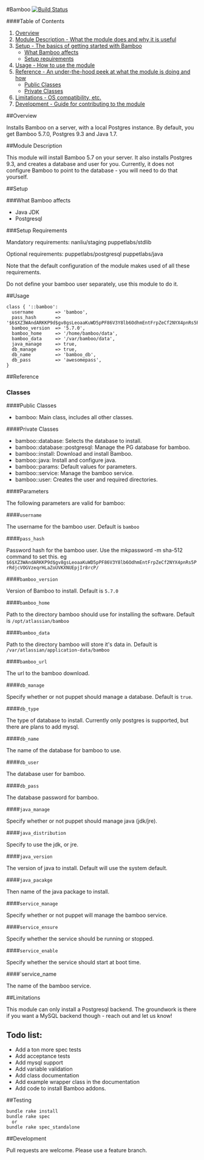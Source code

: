 #Bamboo
[![Build Status](https://travis-ci.org/mukaibot/puppet-bamboo.svg?branch=production)](https://travis-ci.org/mukaibot/puppet-bamboo)

####Table of Contents

1. [Overview](#overview)
2. [Module Description - What the module does and why it is useful](#module-description)
3. [Setup - The basics of getting started with Bamboo](#setup)
    * [What Bamboo affects](#what-bamboo-affects)
    * [Setup requirements](#setup-requirements)
4. [Usage - How to use the module](#usage)
5. [Reference - An under-the-hood peek at what the module is doing and how](#reference)
    * [Public Classes](#public-classes)
    * [Private Classes](#private-classes)
6. [Limitations - OS compatibility, etc.](#limitations)
7. [Development - Guide for contributing to the module](#development)

##Overview

Installs Bamboo on a server, with a local Postgres instance. By default, you get Bamboo 5.7.0, Postgres 9.3 and Java 1.7.

##Module Description

This module will install Bamboo 5.7 on your server. It also installs Postgres 9.3, and creates a database and user for you. Currently, it does not configure Bamboo to point to the database - you will need to do that yourself.

##Setup

###What Bamboo affects

* Java JDK
* Postgresql

###Setup Requirements

Mandatory requirements:
  nanliu/staging
  puppetlabs/stdlib

Optional requirements:
  puppetlabs/postgresql
  puppetlabs/java

Note that the default configuration of the module makes used of all these requirements.

Do not define your bamboo user separately, use this module to do it.
 
##Usage

```puppet
class { '::bamboo':
  username        => 'bamboo',
  pass_hash       => '$6$XZ3WAndARKKP9d$gv8gsLeoaaKuWD5pPF86V3Y8lb6OdhmEntFrpZeCf2NYX4pnRs5PrRdjcVOGVzeqrHLaZoUVKXNUEpjIr8rcP/',
  bamboo_version  => '5.7.0',
  bamboo_home     => '/home/bamboo/data',
  bamboo_data     => '/var/bamboo/data',
  java_manage     => true,
  db_manage       => true,
  db_name         => 'bamboo_db',
  db_pass         => 'awesomepass',
}
```

##Reference

### Classes

####Public Classes

* bamboo: Main class, includes all other classes.

####Private Classes

* bamboo::database: Selects the database to install.
* bamboo::database::postgresql: Manage the PG database for bamboo.
* bamboo::install: Download and install Bamboo.
* bamboo::java: Install and configure java.
* bamboo::params: Default values for parameters.
* bamboo::service: Manage the bamboo service.
* bamboo::user: Creates the user and required directories.

####Parameters

The following parameters are valid for bamboo:

####`username`

The username for the bamboo user. Default is `bamboo`

####`pass_hash`

Password hash for the bamboo user. Use the mkpassword -m sha-512 command to set this. eg
`$6$XZ3WAndARKKP9d$gv8gsLeoaaKuWD5pPF86V3Y8lb6OdhmEntFrpZeCf2NYX4pnRs5PrRdjcVOGVzeqrHLaZoUVKXNUEpjIr8rcP/`

####`bamboo_version`

Version of Bamboo to install. Default is `5.7.0`

####`bamboo_home`

Path to the directory bamboo should use for installing the software. Default is `/opt/atlassian/bamboo`

####`bamboo_data`

Path to the directory bamboo will store it's data in. Default is `/var/atlassian/application-data/bamboo`

####`bamboo_url`

The url to the bamboo download.

####`db_manage`

Specify whether or not puppet should manage a database. Default is `true`.

####`db_type`

The type of database to install.  Currently only postgres is supported, but there are plans to add mysql.

####`db_name`

The name of the database for bamboo to use.

####`db_user`

The database user for bamboo.

####`db_pass`

The database password for bamboo.

####`java_manage`

Specify whether or not puppet should manage java (jdk/jre).

####`java_distribution`

Specify to use the jdk, or jre.

####`java_version`

The version of java to install.  Default will use the system default.

####`java_pacakge`

Then name of the java package to install.

####`service_manage`

Specify whether or not puppet will manage the bamboo service.

####`service_ensure`

Specify whether the service should be running or stopped.

####`service_enable`

Specify whether the service should start at boot time.

####`service_name

The name of the bamboo service.

##Limitations

This module can only install a Postgresql backend. The groundwork is there if you want a MySQL backend though - reach out and let us know!

## Todo list:

* Add a ton more spec tests
* Add acceptance tests
* Add mysql support
* Add variable validation
* Add class documentation
* Add example wrapper class in the documentation
* Add code to install Bamboo addons.

##Testing

```shell
bundle rake install
bundle rake spec
  or
bundle rake spec_standalone
```

##Development

Pull requests are welcome. Please use a feature branch.
